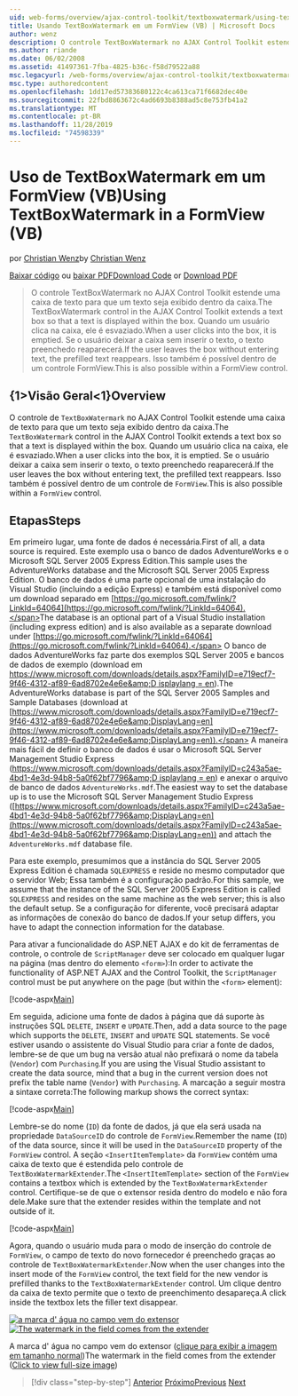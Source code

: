 ```yaml
---
uid: web-forms/overview/ajax-control-toolkit/textboxwatermark/using-textboxwatermark-in-a-formview-vb
title: Usando TextBoxWatermark em um FormView (VB) | Microsoft Docs
author: wenz
description: O controle TextBoxWatermark no AJAX Control Toolkit estende uma caixa de texto para que um texto seja exibido dentro da caixa. Quando um usuário clica na caixa, ele...
ms.author: riande
ms.date: 06/02/2008
ms.assetid: 41497361-7fba-4825-b36c-f58d79522a88
msc.legacyurl: /web-forms/overview/ajax-control-toolkit/textboxwatermark/using-textboxwatermark-in-a-formview-vb
msc.type: authoredcontent
ms.openlocfilehash: 1dd17ed57383680122c4ca613ca71f6682dec40e
ms.sourcegitcommit: 22fbd8863672c4ad6693b8388ad5c8e753fb41a2
ms.translationtype: MT
ms.contentlocale: pt-BR
ms.lasthandoff: 11/28/2019
ms.locfileid: "74598339"
---
```

# <a name="using-textboxwatermark-in-a-formview-vb"></a><span data-ttu-id="e7b72-104">Uso de TextBoxWatermark em um FormView (VB)</span><span class="sxs-lookup"><span data-stu-id="e7b72-104">Using TextBoxWatermark in a FormView (VB)</span></span>

<span data-ttu-id="e7b72-105">por [Christian Wenz](https://github.com/wenz)</span><span class="sxs-lookup"><span data-stu-id="e7b72-105">by [Christian Wenz](https://github.com/wenz)</span></span>

<span data-ttu-id="e7b72-106">[Baixar código](https://download.microsoft.com/download/9/3/f/93f8daea-bebd-4821-833b-95205389c7d0/TextBoxWatermark1.vb.zip) ou [baixar PDF](https://download.microsoft.com/download/b/6/a/b6ae89ee-df69-4c87-9bfb-ad1eb2b23373/textboxwatermark1VB.pdf)</span><span class="sxs-lookup"><span data-stu-id="e7b72-106">[Download Code](https://download.microsoft.com/download/9/3/f/93f8daea-bebd-4821-833b-95205389c7d0/TextBoxWatermark1.vb.zip) or [Download PDF](https://download.microsoft.com/download/b/6/a/b6ae89ee-df69-4c87-9bfb-ad1eb2b23373/textboxwatermark1VB.pdf)</span></span>

> <span data-ttu-id="e7b72-107">O controle TextBoxWatermark no AJAX Control Toolkit estende uma caixa de texto para que um texto seja exibido dentro da caixa.</span><span class="sxs-lookup"><span data-stu-id="e7b72-107">The TextBoxWatermark control in the AJAX Control Toolkit extends a text box so that a text is displayed within the box.</span></span> <span data-ttu-id="e7b72-108">Quando um usuário clica na caixa, ele é esvaziado.</span><span class="sxs-lookup"><span data-stu-id="e7b72-108">When a user clicks into the box, it is emptied.</span></span> <span data-ttu-id="e7b72-109">Se o usuário deixar a caixa sem inserir o texto, o texto preenchedo reaparecerá.</span><span class="sxs-lookup"><span data-stu-id="e7b72-109">If the user leaves the box without entering text, the prefilled text reappears.</span></span> <span data-ttu-id="e7b72-110">Isso também é possível dentro de um controle FormView.</span><span class="sxs-lookup"><span data-stu-id="e7b72-110">This is also possible within a FormView control.</span></span>

## <a name="overview"></a><span data-ttu-id="e7b72-111">{1&gt;Visão Geral&lt;1}</span><span class="sxs-lookup"><span data-stu-id="e7b72-111">Overview</span></span>

<span data-ttu-id="e7b72-112">O controle de `TextBoxWatermark` no AJAX Control Toolkit estende uma caixa de texto para que um texto seja exibido dentro da caixa.</span><span class="sxs-lookup"><span data-stu-id="e7b72-112">The `TextBoxWatermark` control in the AJAX Control Toolkit extends a text box so that a text is displayed within the box.</span></span> <span data-ttu-id="e7b72-113">Quando um usuário clica na caixa, ele é esvaziado.</span><span class="sxs-lookup"><span data-stu-id="e7b72-113">When a user clicks into the box, it is emptied.</span></span> <span data-ttu-id="e7b72-114">Se o usuário deixar a caixa sem inserir o texto, o texto preenchedo reaparecerá.</span><span class="sxs-lookup"><span data-stu-id="e7b72-114">If the user leaves the box without entering text, the prefilled text reappears.</span></span> <span data-ttu-id="e7b72-115">Isso também é possível dentro de um controle de `FormView`.</span><span class="sxs-lookup"><span data-stu-id="e7b72-115">This is also possible within a `FormView` control.</span></span>

## <a name="steps"></a><span data-ttu-id="e7b72-116">Etapas</span><span class="sxs-lookup"><span data-stu-id="e7b72-116">Steps</span></span>

<span data-ttu-id="e7b72-117">Em primeiro lugar, uma fonte de dados é necessária.</span><span class="sxs-lookup"><span data-stu-id="e7b72-117">First of all, a data source is required.</span></span> <span data-ttu-id="e7b72-118">Este exemplo usa o banco de dados AdventureWorks e o Microsoft SQL Server 2005 Express Edition.</span><span class="sxs-lookup"><span data-stu-id="e7b72-118">This sample uses the AdventureWorks database and the Microsoft SQL Server 2005 Express Edition.</span></span> <span data-ttu-id="e7b72-119">O banco de dados é uma parte opcional de uma instalação do Visual Studio (incluindo a edição Express) e também está disponível como um download separado em [https://go.microsoft.com/fwlink/?LinkId=64064](https://go.microsoft.com/fwlink/?LinkId=64064).</span><span class="sxs-lookup"><span data-stu-id="e7b72-119">The database is an optional part of a Visual Studio installation (including express edition) and is also available as a separate download under [https://go.microsoft.com/fwlink/?LinkId=64064](https://go.microsoft.com/fwlink/?LinkId=64064).</span></span> <span data-ttu-id="e7b72-120">O banco de dados AdventureWorks faz parte dos exemplos SQL Server 2005 e bancos de dados de exemplo (download em [https://www.microsoft.com/downloads/details.aspx?FamilyID=e719ecf7-9f46-4312-af89-6ad8702e4e6e&amp;D isplaylang = en](https://www.microsoft.com/downloads/details.aspx?FamilyID=e719ecf7-9f46-4312-af89-6ad8702e4e6e&amp;DisplayLang=en)).</span><span class="sxs-lookup"><span data-stu-id="e7b72-120">The AdventureWorks database is part of the SQL Server 2005 Samples and Sample Databases (download at [https://www.microsoft.com/downloads/details.aspx?FamilyID=e719ecf7-9f46-4312-af89-6ad8702e4e6e&amp;DisplayLang=en](https://www.microsoft.com/downloads/details.aspx?FamilyID=e719ecf7-9f46-4312-af89-6ad8702e4e6e&amp;DisplayLang=en)).</span></span> <span data-ttu-id="e7b72-121">A maneira mais fácil de definir o banco de dados é usar o Microsoft SQL Server Management Studio Express ([https://www.microsoft.com/downloads/details.aspx?FamilyID=c243a5ae-4bd1-4e3d-94b8-5a0f62bf7796&amp;D isplaylang = en](https://www.microsoft.com/downloads/details.aspx?FamilyID=c243a5ae-4bd1-4e3d-94b8-5a0f62bf7796&amp;DisplayLang=en)) e anexar o arquivo de banco de dados `AdventureWorks.mdf`.</span><span class="sxs-lookup"><span data-stu-id="e7b72-121">The easiest way to set the database up is to use the Microsoft SQL Server Management Studio Express ([https://www.microsoft.com/downloads/details.aspx?FamilyID=c243a5ae-4bd1-4e3d-94b8-5a0f62bf7796&amp;DisplayLang=en](https://www.microsoft.com/downloads/details.aspx?FamilyID=c243a5ae-4bd1-4e3d-94b8-5a0f62bf7796&amp;DisplayLang=en)) and attach the `AdventureWorks.mdf` database file.</span></span>

<span data-ttu-id="e7b72-122">Para este exemplo, presumimos que a instância do SQL Server 2005 Express Edition é chamada `SQLEXPRESS` e reside no mesmo computador que o servidor Web; Essa também é a configuração padrão.</span><span class="sxs-lookup"><span data-stu-id="e7b72-122">For this sample, we assume that the instance of the SQL Server 2005 Express Edition is called `SQLEXPRESS` and resides on the same machine as the web server; this is also the default setup.</span></span> <span data-ttu-id="e7b72-123">Se a configuração for diferente, você precisará adaptar as informações de conexão do banco de dados.</span><span class="sxs-lookup"><span data-stu-id="e7b72-123">If your setup differs, you have to adapt the connection information for the database.</span></span>

<span data-ttu-id="e7b72-124">Para ativar a funcionalidade do ASP.NET AJAX e do kit de ferramentas de controle, o controle de `ScriptManager` deve ser colocado em qualquer lugar na página (mas dentro do elemento `<form>`):</span><span class="sxs-lookup"><span data-stu-id="e7b72-124">In order to activate the functionality of ASP.NET AJAX and the Control Toolkit, the `ScriptManager` control must be put anywhere on the page (but within the `<form>` element):</span></span>

[!code-aspx[Main](using-textboxwatermark-in-a-formview-vb/samples/sample1.aspx)]

<span data-ttu-id="e7b72-125">Em seguida, adicione uma fonte de dados à página que dá suporte às instruções SQL `DELETE`, `INSERT` e `UPDATE`.</span><span class="sxs-lookup"><span data-stu-id="e7b72-125">Then, add a data source to the page which supports the `DELETE`, `INSERT` and `UPDATE` SQL statements.</span></span> <span data-ttu-id="e7b72-126">Se você estiver usando o assistente do Visual Studio para criar a fonte de dados, lembre-se de que um bug na versão atual não prefixará o nome da tabela (`Vendor`) com `Purchasing`.</span><span class="sxs-lookup"><span data-stu-id="e7b72-126">If you are using the Visual Studio assistant to create the data source, mind that a bug in the current version does not prefix the table name (`Vendor`) with `Purchasing`.</span></span> <span data-ttu-id="e7b72-127">A marcação a seguir mostra a sintaxe correta:</span><span class="sxs-lookup"><span data-stu-id="e7b72-127">The following markup shows the correct syntax:</span></span>

[!code-aspx[Main](using-textboxwatermark-in-a-formview-vb/samples/sample2.aspx)]

<span data-ttu-id="e7b72-128">Lembre-se do nome (`ID`) da fonte de dados, já que ela será usada na propriedade `DataSourceID` do controle de `FormView`.</span><span class="sxs-lookup"><span data-stu-id="e7b72-128">Remember the name (`ID`) of the data source, since it will be used in the `DataSourceID` property of the `FormView` control.</span></span> <span data-ttu-id="e7b72-129">A seção `<InsertItemTemplate>` da `FormView` contém uma caixa de texto que é estendida pelo controle de `TextBoxWatermarkExtender`.</span><span class="sxs-lookup"><span data-stu-id="e7b72-129">The `<InsertItemTemplate>` section of the `FormView` contains a textbox which is extended by the `TextBoxWatermarkExtender` control.</span></span> <span data-ttu-id="e7b72-130">Certifique-se de que o extensor resida dentro do modelo e não fora dele.</span><span class="sxs-lookup"><span data-stu-id="e7b72-130">Make sure that the extender resides within the template and not outside of it.</span></span>

[!code-aspx[Main](using-textboxwatermark-in-a-formview-vb/samples/sample3.aspx)]

<span data-ttu-id="e7b72-131">Agora, quando o usuário muda para o modo de inserção do controle de `FormView`, o campo de texto do novo fornecedor é preenchedo graças ao controle de `TextBoxWatermarkExtender`.</span><span class="sxs-lookup"><span data-stu-id="e7b72-131">Now when the user changes into the insert mode of the `FormView` control, the text field for the new vendor is prefilled thanks to the `TextBoxWatermarkExtender` control.</span></span> <span data-ttu-id="e7b72-132">Um clique dentro da caixa de texto permite que o texto de preenchimento desapareça.</span><span class="sxs-lookup"><span data-stu-id="e7b72-132">A click inside the textbox lets the filler text disappear.</span></span>

<span data-ttu-id="e7b72-133">[![a marca d' água no campo vem do extensor](using-textboxwatermark-in-a-formview-vb/_static/image2.png)](using-textboxwatermark-in-a-formview-vb/_static/image1.png)</span><span class="sxs-lookup"><span data-stu-id="e7b72-133">[![The watermark in the field comes from the extender](using-textboxwatermark-in-a-formview-vb/_static/image2.png)](using-textboxwatermark-in-a-formview-vb/_static/image1.png)</span></span>

<span data-ttu-id="e7b72-134">A marca d' água no campo vem do extensor ([clique para exibir a imagem em tamanho normal](using-textboxwatermark-in-a-formview-vb/_static/image3.png))</span><span class="sxs-lookup"><span data-stu-id="e7b72-134">The watermark in the field comes from the extender ([Click to view full-size image](using-textboxwatermark-in-a-formview-vb/_static/image3.png))</span></span>

> [!div class="step-by-step"]
> <span data-ttu-id="e7b72-135">[Anterior](using-textboxwatermark-with-validation-controls-cs.md)
> [Próximo](using-textboxwatermark-with-validation-controls-vb.md)</span><span class="sxs-lookup"><span data-stu-id="e7b72-135">[Previous](using-textboxwatermark-with-validation-controls-cs.md)
[Next](using-textboxwatermark-with-validation-controls-vb.md)</span></span>

